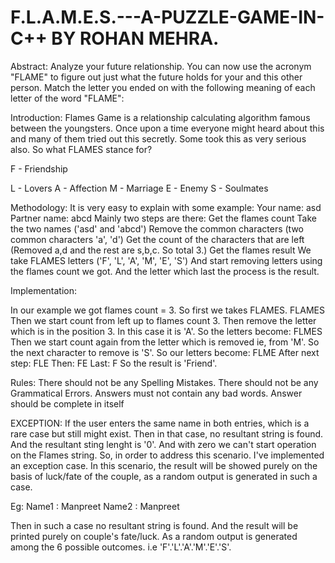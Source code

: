 # F.L.A.M.E.S.---A-PUZZLE-GAME-IN-C++ BY ROHAN MEHRA.

Abstract:
Analyze your future relationship. You can now use the acronym "FLAME" to figure out just what the future holds for your and this other person. Match the letter you ended on with the following meaning of each letter of the word "FLAME":

Introduction:
Flames Game is a relationship calculating algorithm famous between the youngsters. Once upon a time everyone might heard about this and many of them tried out this secretly. Some took this as very serious also. So what FLAMES stance for? 

F - Friendship 

L - Lovers 
A - Affection 
M - Marriage 
E - Enemy 
S - Soulmates
 
Methodology:
It is very easy to explain with some example: 
Your name: asd 
Partner name: abcd 
Mainly two steps are there:
Get the flames count
Take the two names ('asd' and 'abcd')
Remove the common characters (two common characters 'a', 'd')
Get the count of the characters that are left (Removed a,d and the rest are s,b,c. So total 3.)
Get the flames result
We take FLAMES letters ('F', 'L', 'A', 'M', 'E', 'S')
And start removing letters using the flames count we got.
And the letter which last the process is the result.
 
Implementation:
 
In our example we got flames count = 3. So first we takes FLAMES. 
FLAMES 
Then we start count from left up to flames count 3. Then remove the letter which is in the position 3. In this case it is 'A'. So the letters become: 
FLMES 
Then we start count again from the letter which is removed ie, from 'M'. So the next character to remove is 'S'. So our letters become: 
FLME 
After next step: 
FLE 
Then: 
FE 
Last: 
F 
So the result is 'Friend'.

Rules:
There should not be any Spelling Mistakes.
There should not be any Grammatical Errors.
Answers must not contain any bad words.
Answer should be complete in itself

EXCEPTION:
If the user enters the same name in both entries, which is a rare case but still might exist. Then in that case, no resultant string is found. And the resultant sting lenght is '0'. And with zero we can't start operation on the Flames string.
So, in order to address this scenario. I've implemented an exception case. In this scenario, the result will be showed purely on the basis of luck/fate of the couple, as a random output is generated in such a case.

Eg: Name1 : Manpreet
    Name2 : Manpreet
    
Then in such a case no resultant string is found. And the result will be printed purely on couple's fate/luck. As a random output is generated among the 6 possible outcomes. i.e 'F'.'L'.'A'.'M'.'E'.'S'.
